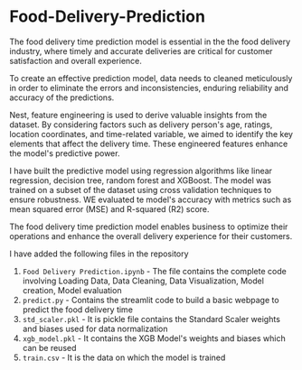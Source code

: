 # Food-Delivery-Prediction

The food delivery time prediction model is essential in the the food delivery industry, where timely and accurate deliveries are critical for customer satisfaction and overall experience.

To create an effective prediction model, data needs to cleaned meticulously in order to eliminate the errors and inconsistencies, enduring reliability and accuracy of the predictions.

Nest, feature engineering is used to derive valuable insights from the dataset. By considering factors such as delivery person's age, ratings, location coordinates, and time-related variable, we aimed to identify the key elements that affect the delivery time. These engineered features enhance the model's predictive power.

I have built the predictive model using regression algorithms like linear regression, decision tree, random forest and XGBoost. The model was trained on a subset of the dataset using cross validation techniques to ensure robustness. WE evaluated te model's accuracy with metrics such as mean squared error (MSE) and R-squared (R2) score.

The food delivery time prediction model enables business to optimize their operations and enhance the overall delivery experience for their customers.

I have added the following files in the repository
  1. ```Food Delivery Prediction.ipynb``` - The file contains the complete code involving Loading Data, Data Cleaning, Data Visualization, Model creation, Model evaluation
  2. ```predict.py``` - Contains the streamlit code to build a basic webpage to predict the food delivery time
  3. ```std_scaler.pkl``` - It is pickle file contains the Standard Scaler weights and biases used for data normalization
  4. ```xgb_model.pkl``` - It contains the XGB Model's weights and biases which can be reused
  5. ```train.csv``` - It is the data on which the model is trained
